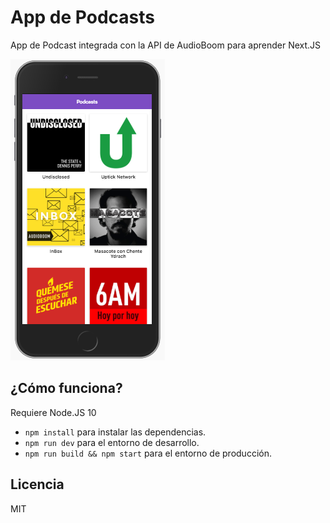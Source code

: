 # App de Podcasts

App de Podcast integrada con la API de AudioBoom para aprender Next.JS

![Captura de la app](./.readme-static/screen1.png)

## ¿Cómo funciona?

Requiere Node.JS 10

* `npm install` para instalar las dependencias.
* `npm run dev` para el entorno de desarrollo.
* `npm run build && npm start` para el entorno de producción.

## Licencia 

MIT